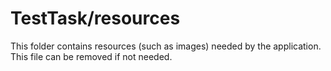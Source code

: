 # TestTask/resources

This folder contains resources (such as images) needed by the application. This file can
be removed if not needed.
